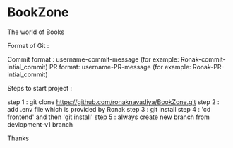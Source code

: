 # BookZone
The world of Books


Format of Git : 

Commit format : username-commit-message    (for example:  Ronak-commit-intial_commit)
PR format:  username-PR-message    (for example:  Ronak-PR-intial_commit)


Steps to start project : 

step 1 : git clone https://github.com/ronaknavadiya/BookZone.git
step 2 : add .env file which is provided by Ronak
step 3 : git install
step 4 : 'cd frontend' and then 'git install'
step 5 : always create new branch from devlopment-v1 branch

Thanks
